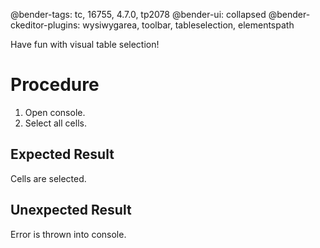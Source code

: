 @bender-tags: tc, 16755, 4.7.0, tp2078
@bender-ui: collapsed
@bender-ckeditor-plugins: wysiwygarea, toolbar, tableselection, elementspath

Have fun with visual table selection!

# Procedure

1. Open console.
1. Select all cells.

## Expected Result

Cells are selected.

## Unexpected Result

Error is thrown into console.
